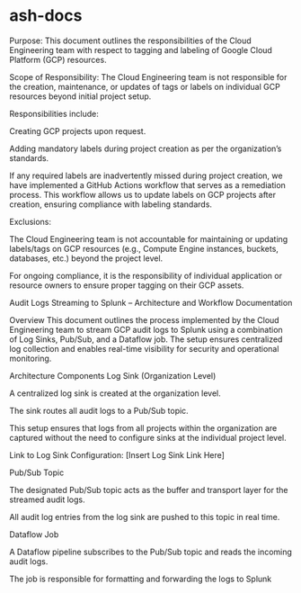 # ash-docs

Purpose:
This document outlines the responsibilities of the Cloud Engineering team with respect to tagging and labeling of Google Cloud Platform (GCP) resources.

Scope of Responsibility:
The Cloud Engineering team is not responsible for the creation, maintenance, or updates of tags or labels on individual GCP resources beyond initial project setup.

Responsibilities include:

Creating GCP projects upon request.

Adding mandatory labels during project creation as per the organization’s standards.

If any required labels are inadvertently missed during project creation, we have implemented a GitHub Actions workflow that serves as a remediation process. This workflow allows us to update labels on GCP projects after creation, ensuring compliance with labeling standards.

Exclusions:

The Cloud Engineering team is not accountable for maintaining or updating labels/tags on GCP resources (e.g., Compute Engine instances, buckets, databases, etc.) beyond the project level.

For ongoing compliance, it is the responsibility of individual application or resource owners to ensure proper tagging on their GCP assets.



Audit Logs Streaming to Splunk – Architecture and Workflow Documentation

Overview
This document outlines the process implemented by the Cloud Engineering team to stream GCP audit logs to Splunk using a combination of Log Sinks, Pub/Sub, and a Dataflow job. The setup ensures centralized log collection and enables real-time visibility for security and operational monitoring.

Architecture Components
Log Sink (Organization Level)

A centralized log sink is created at the organization level.

The sink routes all audit logs to a Pub/Sub topic.

This setup ensures that logs from all projects within the organization are captured without the need to configure sinks at the individual project level.

Link to Log Sink Configuration:
[Insert Log Sink Link Here]

Pub/Sub Topic

The designated Pub/Sub topic acts as the buffer and transport layer for the streamed audit logs.

All audit log entries from the log sink are pushed to this topic in real time.

Dataflow Job

A Dataflow pipeline subscribes to the Pub/Sub topic and reads the incoming audit logs.

The job is responsible for formatting and forwarding the logs to Splunk
